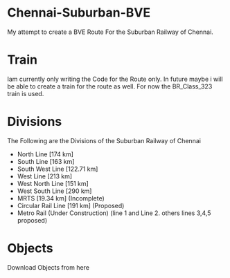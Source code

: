 Chennai-Suburban-BVE
====================

My attempt to create a BVE Route For the Suburban Railway of Chennai.


Train
=====
Iam currently only writing the Code for the Route only.
In future maybe i will be able to create a train for the route as well.
For now the BR_Class_323 train is used.

Divisions
=========
The Following are the Divisions of the Suburban Railway of Chennai

* North Line [174 km]
* South Line [163 km]
* South West Line [122.71 km]
* West Line [213 km]
* West North Line [151 km]
* West South Line [290 km]
* MRTS [19.34 km] (Incomplete)
* Circular Rail Line [191 km] (Proposed)
* Metro Rail (Under Construction) (line 1 and Line 2. others lines 3,4,5 proposed)


Objects
=======
Download Objects from here

